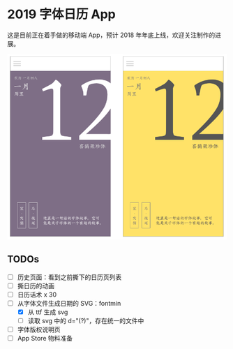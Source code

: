 # 2019 字体日历 App

这是目前正在着手做的移动端 App，预计 2018 年年底上线，欢迎关注制作的进展。

![Design](./design/design.png)

## TODOs

- [ ] 历史页面：看到之前撕下的日历页列表
- [ ] 撕日历的动画
- [ ] 日历话术 x 30
- [ ] 从字体文件生成日期的 SVG：fontmin
  - [x] 从 ttf 生成 svg
  - [ ] 读取 svg 中的 d="(?)"，存在统一的文件中
- [ ] 字体版权说明页
- [ ] App Store 物料准备
